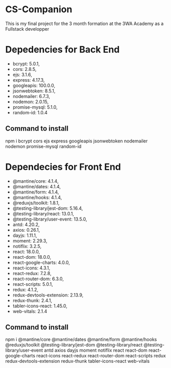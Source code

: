 # CS-Companion
This is my final project for the 3 month formation at the 3WA Academy as a Fullstack developper

# Depedencies for Back End

* bcrypt: 5.0.1,
* cors: 2.8.5,
* ejs: 3.1.6,
* express: 4.17.3,
* googleapis: 100.0.0,
* jsonwebtoken: 8.5.1,
* nodemailer: 6.7.3,
* nodemon: 2.0.15,
* promise-mysql: 5.1.0,
* random-id: 1.0.4

## Command to install

npm i bcrypt cors ejs express googleapis jsonwebtoken nodemailer nodemon promise-mysql random-id
  

# Dependecies for Front End

* @mantine/core: 4.1.4,
* @mantine/dates: 4.1.4,
* @mantine/form: 4.1.4,
* @mantine/hooks: 4.1.4,
* @reduxjs/toolkit: 1.8.1,
* @testing-library/jest-dom: 5.16.4,
* @testing-library/react: 13.0.1,
* @testing-library/user-event: 13.5.0,
* antd: 4.20.2,
* axios: 0.26.1,
* dayjs: 1.11.1,
* moment: 2.29.3,
* notiflix: 3.2.5,
* react: 18.0.0,
* react-dom: 18.0.0,
* react-google-charts: 4.0.0,
* react-icons: 4.3.1,
* react-redux: 7.2.8,
* react-router-dom: 6.3.0,
* react-scripts: 5.0.1,
* redux: 4.1.2,
* redux-devtools-extension: 2.13.9,
* redux-thunk: 2.4.1,
* tabler-icons-react: 1.45.0,
* web-vitals: 2.1.4

## Command to install
npm i @mantine/core @mantine/dates @mantine/form @mantine/hooks @reduxjs/toolkit @testing-library/jest-dom @testing-library/react @testing-library/user-event antd axios dayjs moment notiflix react react-dom react-google-charts react-icons react-redux react-router-dom react-scripts redux redux-devtools-extension redux-thunk tabler-icons-react web-vitals 
